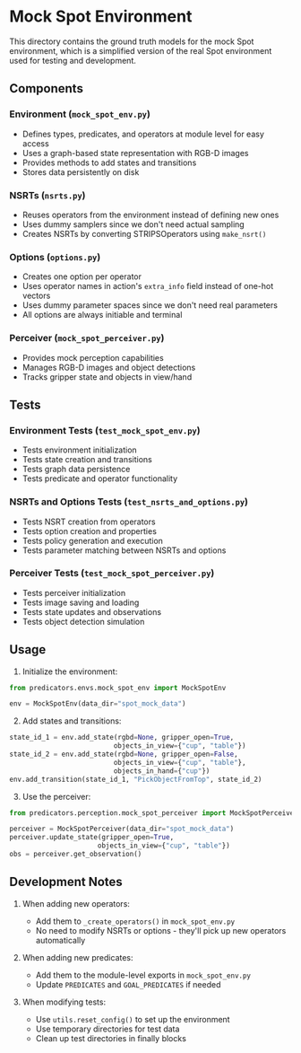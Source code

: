 # Mock Spot Environment

This directory contains the ground truth models for the mock Spot environment, which is a simplified version of the real Spot environment used for testing and development.

## Components

### Environment (`mock_spot_env.py`)
- Defines types, predicates, and operators at module level for easy access
- Uses a graph-based state representation with RGB-D images
- Provides methods to add states and transitions
- Stores data persistently on disk

### NSRTs (`nsrts.py`)
- Reuses operators from the environment instead of defining new ones
- Uses dummy samplers since we don't need actual sampling
- Creates NSRTs by converting STRIPSOperators using `make_nsrt()`

### Options (`options.py`)
- Creates one option per operator
- Uses operator names in action's `extra_info` field instead of one-hot vectors
- Uses dummy parameter spaces since we don't need real parameters
- All options are always initiable and terminal

### Perceiver (`mock_spot_perceiver.py`)
- Provides mock perception capabilities
- Manages RGB-D images and object detections
- Tracks gripper state and objects in view/hand

## Tests

### Environment Tests (`test_mock_spot_env.py`)
- Tests environment initialization
- Tests state creation and transitions
- Tests graph data persistence
- Tests predicate and operator functionality

### NSRTs and Options Tests (`test_nsrts_and_options.py`)
- Tests NSRT creation from operators
- Tests option creation and properties
- Tests policy generation and execution
- Tests parameter matching between NSRTs and options

### Perceiver Tests (`test_mock_spot_perceiver.py`)
- Tests perceiver initialization
- Tests image saving and loading
- Tests state updates and observations
- Tests object detection simulation

## Usage

1. Initialize the environment:
```python
from predicators.envs.mock_spot_env import MockSpotEnv

env = MockSpotEnv(data_dir="spot_mock_data")
```

2. Add states and transitions:
```python
state_id_1 = env.add_state(rgbd=None, gripper_open=True, 
                          objects_in_view={"cup", "table"})
state_id_2 = env.add_state(rgbd=None, gripper_open=False, 
                          objects_in_view={"cup", "table"}, 
                          objects_in_hand={"cup"})
env.add_transition(state_id_1, "PickObjectFromTop", state_id_2)
```

3. Use the perceiver:
```python
from predicators.perception.mock_spot_perceiver import MockSpotPerceiver

perceiver = MockSpotPerceiver(data_dir="spot_mock_data")
perceiver.update_state(gripper_open=True, 
                      objects_in_view={"cup", "table"})
obs = perceiver.get_observation()
```

## Development Notes

1. When adding new operators:
   - Add them to `_create_operators()` in `mock_spot_env.py`
   - No need to modify NSRTs or options - they'll pick up new operators automatically

2. When adding new predicates:
   - Add them to the module-level exports in `mock_spot_env.py`
   - Update `PREDICATES` and `GOAL_PREDICATES` if needed

3. When modifying tests:
   - Use `utils.reset_config()` to set up the environment
   - Use temporary directories for test data
   - Clean up test directories in finally blocks 